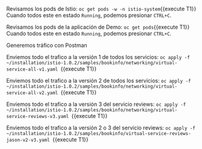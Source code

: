 Revisamos los pods de Istio:  `oc get pods -w -n istio-system`{{execute T1}}
Cuando todos este en estado `Running`, podemos presionar `CTRL+C`.

Revisamos los pods de la aplicación de Demo:  `oc get pods`{{execute T1}}
Cuando todos este en estado `Running`, podemos presionar `CTRL+C`.

Generemos tráfico con Postman

Enviemos todo el trafico a la versión 1 de todos los servicios:
`oc apply -f ~/installation/istio-1.0.2/samples/bookinfo/networking/virtual-service-all-v1.yaml
`{{execute T1}}

Enviemos todo el trafico a la versión 2 de todos los servicios:
`oc apply -f ~/installation/istio-1.0.2/samples/bookinfo/networking/virtual-service-all-v2.yaml
`{{execute T1}}

Enviemos todo el trafico a la versión 3 del servicio reviews:
`oc apply -f ~/installation/istio-1.0.2/samples/bookinfo/networking/virtual-service-reviews-v3.yaml
`{{execute T1}}

Enviemos todo el trafico a la versión 2 o 3 del servicio reviews:
`oc apply -f ~/installation/istio-1.0.2/samples/bookinfo/virtual-service-reviews-jason-v2-v3.yaml
`{{execute T1}}
